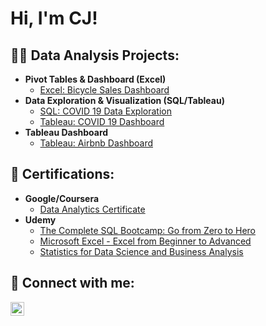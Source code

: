 ### 

<!--
**accazel/accazel** is a ✨ _special_ ✨ repository because its `README.md` (this file) appears on your GitHub profile.

Here are some ideas to get you started:

- 🔭 I’m currently working on ...
- 🌱 I’m currently learning ...
- 👯 I’m looking to collaborate on ...
- 🤔 I’m looking for help with ...
- 💬 Ask me about ...
- 📫 How to reach me: ...
- 😄 Pronouns: ...
- ⚡ Fun fact: ...
-->


<h1>Hi, I'm CJ! <br/><a href="https://github.com/accazel"></a> <a href="https://www.linkedin.com/in/cj-cazel/"></a></h1>

<h2>👨‍💻 Data Analysis Projects:</h2>

- <b>Pivot Tables & Dashboard (Excel)</b>
  - [Excel: Bicycle Sales Dashboard](https://github.com/accazel/BicycleSalesDashboard/)
- <b>Data Exploration & Visualization (SQL/Tableau)</b>
  - [SQL: COVID 19 Data Exploration](https://github.com/accazel/PortfolioProjects/blob/main/COVID.sql)
  - [Tableau: COVID 19 Dashboard](https://public.tableau.com/views/COVID-19Dashboard_16965503734720/Dashboard1?:language=en-US&:display_count=n&:origin=viz_share_link)
 - <b>Tableau Dashboard</b>
    - [Tableau: Airbnb Dashboard](https://public.tableau.com/views/AirbnbProject-TokyoJapan/Dashboard1?:language=en-US&publish=yes&:display_count=n&:origin=viz_share_link)
 
<h2>📄 Certifications:</h2>

- <b>Google/Coursera</b>
  - [Data Analytics Certificate](https://www.credly.com/badges/0a8abb76-02e6-448f-985e-100c93ca7840/linked_in_profile)
- <b>Udemy</b>
  - [The Complete SQL Bootcamp: Go from Zero to Hero](https://www.udemy.com/certificate/UC-ab5c4330-03b7-428d-b13d-f869da5272dc)
  - [Microsoft Excel - Excel from Beginner to Advanced](https://www.udemy.com/certificate/UC-5121d6fb-27d2-4733-9c61-5c13d5d6e017/)
  - [Statistics for Data Science and Business Analysis](https://www.udemy.com/certificate/UC-78ec93c8-be09-49e5-9526-28e1afa7479c/)

<h2> 🤳 Connect with me:</h2>

[<img align="left" alt="CJCazel | LinkedIn" width="22px" src="https://cdn.jsdelivr.net/npm/simple-icons@v3/icons/linkedin.svg" />][linkedin]

[linkedin]: https://www.linkedin.com/in/cj-cazel
